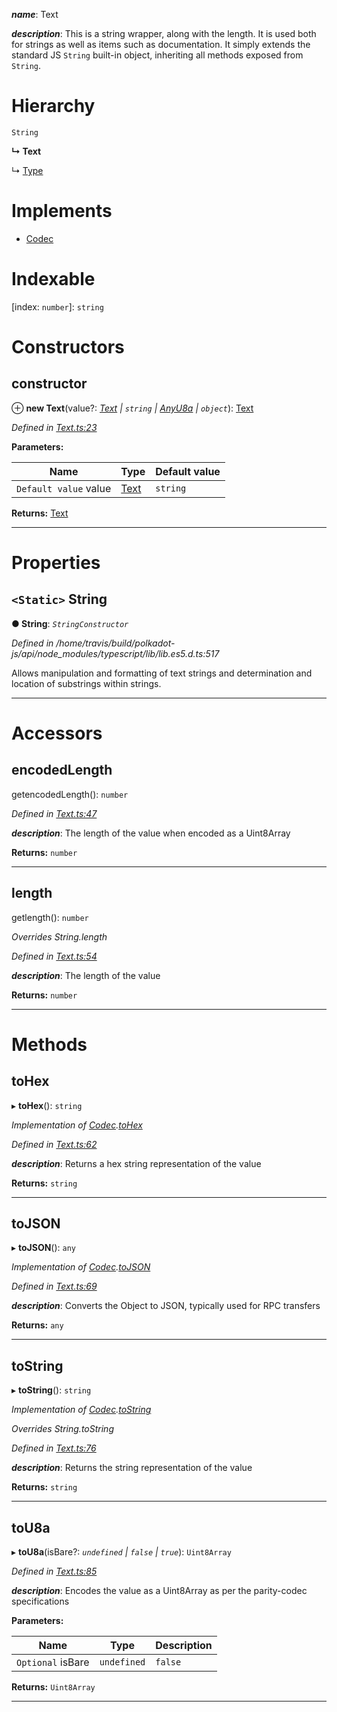 

*__name__*: Text

*__description__*: This is a string wrapper, along with the length. It is used both for strings as well as items such as documentation. It simply extends the standard JS `String` built-in object, inheriting all methods exposed from `String`.

# Hierarchy

 `String`

**↳ Text**

↳  [Type](_type_.type.md)

# Implements

* [Codec](../interfaces/_types_.codec.md)

# Indexable

\[index: `number`\]:&nbsp;`string`
# Constructors

<a id="constructor"></a>

##  constructor

⊕ **new Text**(value?: *[Text](_text_.text.md) | `string` | [AnyU8a](../modules/_types_.md#anyu8a) | `object`*): [Text](_text_.text.md)

*Defined in [Text.ts:23](https://github.com/polkadot-js/api/blob/aa8e613/packages/types/src/Text.ts#L23)*

**Parameters:**

| Name | Type | Default value |
| ------ | ------ | ------ |
| `Default value` value | [Text](_text_.text.md) | `string` | [AnyU8a](../modules/_types_.md#anyu8a) | `object` | &quot;&quot; |

**Returns:** [Text](_text_.text.md)

___

# Properties

<a id="string"></a>

## `<Static>` String

**● String**: *`StringConstructor`*

*Defined in /home/travis/build/polkadot-js/api/node_modules/typescript/lib/lib.es5.d.ts:517*

Allows manipulation and formatting of text strings and determination and location of substrings within strings.

___

# Accessors

<a id="encodedlength"></a>

##  encodedLength

getencodedLength(): `number`

*Defined in [Text.ts:47](https://github.com/polkadot-js/api/blob/aa8e613/packages/types/src/Text.ts#L47)*

*__description__*: The length of the value when encoded as a Uint8Array

**Returns:** `number`

___
<a id="length"></a>

##  length

getlength(): `number`

*Overrides String.length*

*Defined in [Text.ts:54](https://github.com/polkadot-js/api/blob/aa8e613/packages/types/src/Text.ts#L54)*

*__description__*: The length of the value

**Returns:** `number`

___

# Methods

<a id="tohex"></a>

##  toHex

▸ **toHex**(): `string`

*Implementation of [Codec](../interfaces/_types_.codec.md).[toHex](../interfaces/_types_.codec.md#tohex)*

*Defined in [Text.ts:62](https://github.com/polkadot-js/api/blob/aa8e613/packages/types/src/Text.ts#L62)*

*__description__*: Returns a hex string representation of the value

**Returns:** `string`

___
<a id="tojson"></a>

##  toJSON

▸ **toJSON**(): `any`

*Implementation of [Codec](../interfaces/_types_.codec.md).[toJSON](../interfaces/_types_.codec.md#tojson)*

*Defined in [Text.ts:69](https://github.com/polkadot-js/api/blob/aa8e613/packages/types/src/Text.ts#L69)*

*__description__*: Converts the Object to JSON, typically used for RPC transfers

**Returns:** `any`

___
<a id="tostring"></a>

##  toString

▸ **toString**(): `string`

*Implementation of [Codec](../interfaces/_types_.codec.md).[toString](../interfaces/_types_.codec.md#tostring)*

*Overrides String.toString*

*Defined in [Text.ts:76](https://github.com/polkadot-js/api/blob/aa8e613/packages/types/src/Text.ts#L76)*

*__description__*: Returns the string representation of the value

**Returns:** `string`

___
<a id="tou8a"></a>

##  toU8a

▸ **toU8a**(isBare?: *`undefined` | `false` | `true`*): `Uint8Array`

*Defined in [Text.ts:85](https://github.com/polkadot-js/api/blob/aa8e613/packages/types/src/Text.ts#L85)*

*__description__*: Encodes the value as a Uint8Array as per the parity-codec specifications

**Parameters:**

| Name | Type | Description |
| ------ | ------ | ------ |
| `Optional` isBare | `undefined` | `false` | `true` |  true when the value has none of the type-specific prefixes (internal) |

**Returns:** `Uint8Array`

___

